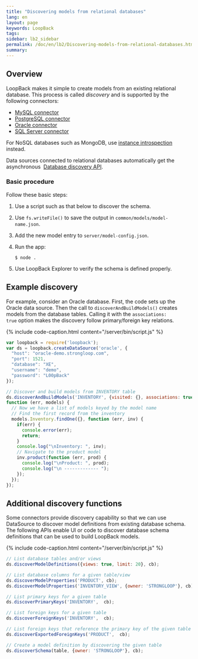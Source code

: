 ```yaml
---
title: "Discovering models from relational databases"
lang: en
layout: page
keywords: LoopBack
tags:
sidebar: lb2_sidebar
permalink: /doc/en/lb2/Discovering-models-from-relational-databases.html
summary:
---
```


## Overview

LoopBack makes it simple to create models from an existing relational database.
This process is called _discovery_ and is supported by the following connectors:

* [MySQL connector](/doc/{{page.lang}}/lb2/MySQL-connector.html)
* [PostgreSQL connector](/doc/{{page.lang}}/lb2/PostgreSQL-connector.html)
* [Oracle connector](/doc/{{page.lang}}/lb2/Oracle-connector.html)
* [SQL Server connector](/doc/{{page.lang}}/lb2/SQL-Server-connector.html)

For NoSQL databases such as MongoDB, use [instance introspection](/doc/{{page.lang}}/lb2/Creating-models-from-unstructured-data.html) instead.

Data sources connected to relational databases automatically get the asynchronous 
[Database discovery API](http://apidocs.strongloop.com/loopback-datasource-juggler/#datasource-prototype-discoverandbuildmodels).

### Basic procedure

Follow these basic steps:

1.  Use a script such as that below to discover the schema.
2.  Use `fs.writeFile()` to save the output in `common/models/model-name.json`.
3.  Add the new model entry to `server/model-config.json`.
4.  Run the app:

    ```shell
    $ node .
    ```

5.  Use LoopBack Explorer to verify the schema is defined properly.

## Example discovery

For example, consider an Oracle database. First, the code sets up the Oracle data source.
Then the call to `discoverAndBuildModels()` creates models from the database tables.
Calling it with the `associations: true` option makes the discovery follow primary/foreign key relations.

{% include code-caption.html content="/server/bin/script.js" %}
```javascript
var loopback = require('loopback');
var ds = loopback.createDataSource('oracle', {
  "host": "oracle-demo.strongloop.com",
  "port": 1521,
  "database": "XE",
  "username": "demo",
  "password": "L00pBack"
});

// Discover and build models from INVENTORY table
ds.discoverAndBuildModels('INVENTORY', {visited: {}, associations: true},
function (err, models) {
  // Now we have a list of models keyed by the model name
  // Find the first record from the inventory
  models.Inventory.findOne({}, function (err, inv) {
    if(err) {
      console.error(err);
      return;
    }
    console.log("\nInventory: ", inv);
    // Navigate to the product model
    inv.product(function (err, prod) {
      console.log("\nProduct: ", prod);
      console.log("\n ------------- ");
    });
  });
});
```

## Additional discovery functions

Some connectors provide discovery capability so that we can use DataSource to discover model definitions from existing database schema.
The following APIs enable UI or code to discover database schema definitions that can be used to build LoopBack models.

{% include code-caption.html content="/server/bin/script.js" %}
```javascript
// List database tables and/or views
ds.discoverModelDefinitions({views: true, limit: 20}, cb);

// List database columns for a given table/view
ds.discoverModelProperties('PRODUCT', cb);
ds.discoverModelProperties('INVENTORY_VIEW', {owner: 'STRONGLOOP'}, cb);

// List primary keys for a given table
ds.discoverPrimaryKeys('INVENTORY',  cb);

// List foreign keys for a given table
ds.discoverForeignKeys('INVENTORY',  cb);

// List foreign keys that reference the primary key of the given table
ds.discoverExportedForeignKeys('PRODUCT',  cb);

// Create a model definition by discovering the given table
ds.discoverSchema(table, {owner: 'STRONGLOOP'}, cb);
```
